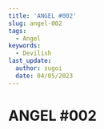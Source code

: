 ```yaml
---
title: 'ANGEL #002'
slug: angel-002
tags:
  - Angel
keywords:
  - Devilish
last_update:
  author: sugoi
  date: 04/05/2023
---
```


# ANGEL #002
